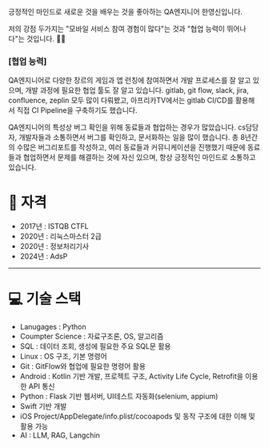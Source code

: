 긍정적인 마인드로 새로운 것을 배우는 것을 좋아하는 QA엔지니어 한영신입니다.   

저의 강점 두가지는 "모바일 서비스 참여 경험이 많다"는 것과 "협업 능력이 뛰어나다"는 것입니다. 🏃‍♂️ 



### [협업 능력]
QA엔지니어로 다양한 장르의 게임과 앱 런칭에 참여하면서 개발 프로세스를 잘 알고 있으며,
개발 과정에 필요한 협업 툴도 잘 알고 있습니다.
gitlab, git flow, slack, jira, confluence, zeplin 모두 많이 다뤄봤고,
아프리카TV에서는 gitlab CI/CD를 활용해서 직접 CI Pipeline을 구축하기도 했습니다.

QA엔지니어의 특성상 버그 확인을 위해 동료들과 협업하는 경우가 많았습니다.
cs담당자, 개발자들과 소통하면서 버그를 확인하고, 문서화하는 일을 많이 했습니다.
총 8년간의 수많은 버그리포트를 작성하고, 여러 동료들과 커뮤니케이션을 진행했기 때문에
동료들과 협업하면서 문제를 해결하는 것에 자신 있으며, 항상 긍정적인 마인드로 소통하고 있습니다.     

# 🪪 자격 
- 2017년 : ISTQB CTFL
- 2020년 : 리눅스마스터 2급
- 2020년 : 정보처리기사
- 2024년 : AdsP
***

# 💻 기술 스택
- Lanugages : Python
- Coumpter Science : 자료구조론, OS, 알고리즘
- SQL : 데이터 조회, 생성에 필요한 주요 SQL문 활용
- Linux : OS 구조, 기본 명령어
- Git : GitFlow와 협업에 필요한 명령어 활용
- Android : Kotlin 기반 개발, 프로젝트 구조, Activity Life Cycle, Retrofit을 이용한 API 통신
- Python : Flask 기반 웹서버, UI테스트 자동화(selenium, appium)
- Swift 기반 개발
- iOS Project/AppDelegate/info.plist/cocoapods 및 동작 구조에 대한 이해 및 활용 가능
- AI : LLM, RAG, Langchin